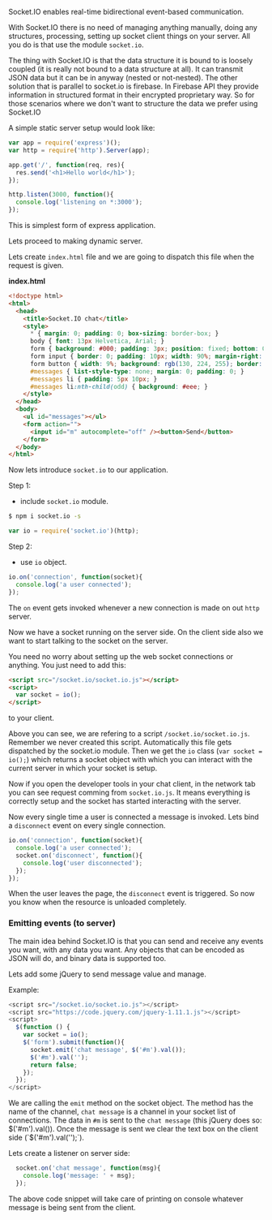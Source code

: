 Socket.IO enables real-time bidirectional event-based communication.

With Socket.IO there is no need of managing anything manually, doing any structures, processing, setting up socket client things on your server. All you do is that use the module `socket.io`.

The thing with Socket.IO is that the data structure it is bound to is loosely coupled (it is really not bound to a data structure at all). It can transmit JSON data but it can be in anyway (nested or not-nested). The other solution that is parallel to socket.io is firebase. In Firebase API they provide information in structured format in their encrypted proprietary way. So for those scenarios where we don't want to structure the data we prefer using Socket.IO

A simple static server setup would look like:

```js
var app = require('express')();
var http = require('http').Server(app);

app.get('/', function(req, res){
  res.send('<h1>Hello world</h1>');
});

http.listen(3000, function(){
  console.log('listening on *:3000');
});
```

This is simplest form of express application.

Lets proceed to making dynamic server.

Lets create `index.html` file and we are going to dispatch this file when the request is given.

**index.html**

```html
<!doctype html>
<html>
  <head>
    <title>Socket.IO chat</title>
    <style>
      * { margin: 0; padding: 0; box-sizing: border-box; }
      body { font: 13px Helvetica, Arial; }
      form { background: #000; padding: 3px; position: fixed; bottom: 0; width: 100%; }
      form input { border: 0; padding: 10px; width: 90%; margin-right: .5%; }
      form button { width: 9%; background: rgb(130, 224, 255); border: none; padding: 10px; }
      #messages { list-style-type: none; margin: 0; padding: 0; }
      #messages li { padding: 5px 10px; }
      #messages li:nth-child(odd) { background: #eee; }
    </style>
  </head>
  <body>
    <ul id="messages"></ul>
    <form action="">
      <input id="m" autocomplete="off" /><button>Send</button>
    </form>
  </body>
</html>
```

Now lets introduce `socket.io` to our application.

Step 1:

- include `socket.io` module.

```sh
$ npm i socket.io -s
```

```js
var io = require('socket.io')(http);
```

Step 2:

- use `io` object.

```js
io.on('connection', function(socket){
  console.log('a user connected');
});
```

The `on` event gets invoked whenever a new connection is made on out `http` server.

Now we have a socket running on the server side. On the client side also we want to start talking to the socket on the server.

You need no worry about setting up the web socket connections or anything. You just need to add this:

```html
<script src="/socket.io/socket.io.js"></script>
<script>
  var socket = io();
</script>
```
to your client.

Above you can see, we are refering to a script `/socket.io/socket.io.js`. Remember we never created this script. Automatically this file gets dispatched by the socket.io module. Then we get the `io` class (`var socket = io();`) which returns a socket object with which you can interact with the current server in which your socket is setup.


Now if you open the developer tools in your chat client, in the network tab you can see request comming from `socket.io.js`. It means everything is correctly setup and the socket has started interacting with the server.


Now every single time a user is connected a message is invoked. Lets bind a `disconnect` event on every single connection.

```js
io.on('connection', function(socket){
  console.log('a user connected');
  socket.on('disconnect', function(){
    console.log('user disconnected');
  });
});
```
When the user leaves the page, the `disconnect` event is triggered. So now you know when the resource is unloaded completely.

### Emitting events (to server)

The main idea behind Socket.IO is that you can send and receive any events you want, with any data you want. Any objects that can be encoded as JSON will do, and binary data is supported too.

Lets add some jQuery to send message value and manage.

Example:

```js
<script src="/socket.io/socket.io.js"></script>
<script src="https://code.jquery.com/jquery-1.11.1.js"></script>
<script>
  $(function () {
    var socket = io();
    $('form').submit(function(){
      socket.emit('chat message', $('#m').val());
      $('#m').val('');
      return false;
    });
  });
</script>
```

We are calling the `emit` method on the socket object. The method has the name of the channel, `chat message` is a channel in your socket list of connections. The data in `#m` is sent to the `chat message` (this jQuery does so: $('#m').val()). Once the message is sent we clear the text box on the client side (`$('#m').val('');`).

Lets create a listener on server side:

```js
  socket.on('chat message', function(msg){
    console.log('message: ' + msg);
  });
```
The above code snippet will take care of printing on console whatever message is being sent from the client.







